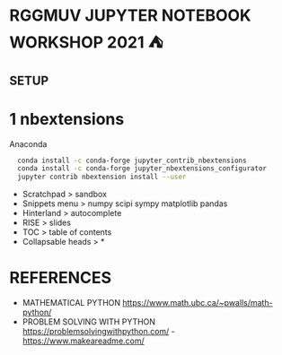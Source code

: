 # RGGMUV JUPYTER NOTEBOOK WORKSHOP 2021 :tent:
## SETUP

# 1 nbextensions
Anaconda

```bash
  conda install -c conda-forge jupyter_contrib_nbextensions 
  conda install -c conda-forge jupyter_nbextensions_configurator
  jupyter contrib nbextension install --user
```
- Scratchpad > sandbox
- Snippets menu > numpy scipi sympy matplotlib pandas
- Hinterland > autocomplete
- RISE > slides
- TOC > table of contents
- Collapsable heads > *

# REFERENCES
- MATHEMATICAL PYTHON
https://www.math.ubc.ca/~pwalls/math-python/
- PROBLEM SOLVING WITH PYTHON
https://problemsolvingwithpython.com/
-https://www.makeareadme.com/
